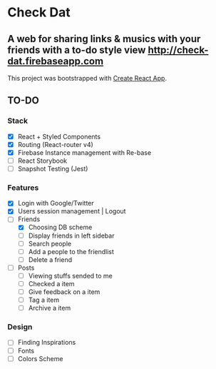# Check Dat
## A web for sharing links & musics with your friends with a to-do style view http://check-dat.firebaseapp.com

This project was bootstrapped with [Create React App](https://github.com/facebookincubator/create-react-app).

## TO-DO
### Stack
- [X] React + Styled Components
- [X] Routing (React-router v4)
- [X] Firebase Instance management with Re-base
- [ ] React Storybook
- [ ] Snapshot Testing (Jest)

### Features
- [X] Login with Google/Twitter
- [X] Users session management | Logout
- [ ] Friends 
  * [X] Choosing DB scheme
  * [ ] Display friends in left sidebar
  * [ ] Search people
  * [ ] Add a people to the friendlist
  * [ ] Delete a friend
- [ ] Posts 
  * [ ] Viewing stuffs sended to me
  * [ ] Checked a item 
  * [ ] Give feedback on a item
  * [ ] Tag a item 
  * [ ] Archive a item

### Design
- [ ] Finding Inspirations 
- [ ] Fonts
- [ ] Colors Scheme
